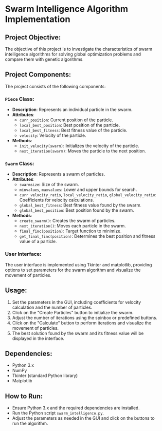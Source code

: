 # Swarm Intelligence Algorithm Implementation

## Project Objective:
The objective of this project is to investigate the characteristics of swarm intelligence algorithms for solving global optimization problems and compare them with genetic algorithms.

## Project Components:
The project consists of the following components:

### `Piece` Class:
- **Description**: Represents an individual particle in the swarm.
- **Attributes**:
  - `curr_position`: Current position of the particle.
  - `local_best_position`: Best position of the particle.
  - `local_best_fitness`: Best fitness value of the particle.
  - `velocity`: Velocity of the particle.
- **Methods**:
  - `init_velocity(swarm)`: Initializes the velocity of the particle.
  - `next_iteration(swarm)`: Moves the particle to the next position.
  
### `Swarm` Class:
- **Description**: Represents a swarm of particles.
- **Attributes**:
  - `swarmsize`: Size of the swarm.
  - `minvalues`, `maxvalues`: Lower and upper bounds for search.
  - `curr_velocity_ratio`, `local_velocity_ratio`, `global_velocity_ratio`: Coefficients for velocity calculations.
  - `global_best_fitness`: Best fitness value found by the swarm.
  - `global_best_position`: Best position found by the swarm.
- **Methods**:
  - `create_swarm()`: Creates the swarm of particles.
  - `next_iteration()`: Moves each particle in the swarm.
  - `final_finc(position)`: Target function to minimize.
  - `get_final_finc(position)`: Determines the best position and fitness value of a particle.

### User Interface:
The user interface is implemented using Tkinter and matplotlib, providing options to set parameters for the swarm algorithm and visualize the movement of particles.

## Usage:
1. Set the parameters in the GUI, including coefficients for velocity calculation and the number of particles.
2. Click on the "Create Particles" button to initialize the swarm.
3. Adjust the number of iterations using the spinbox or predefined buttons.
4. Click on the "Calculate" button to perform iterations and visualize the movement of particles.
5. The best solution found by the swarm and its fitness value will be displayed in the interface.

## Dependencies:
- Python 3.x
- NumPy
- Tkinter (standard Python library)
- Matplotlib

## How to Run:
- Ensure Python 3.x and the required dependencies are installed.
- Run the Python script `swarm_intelligence.py`.
- Adjust the parameters as needed in the GUI and click on the buttons to run the algorithm.
